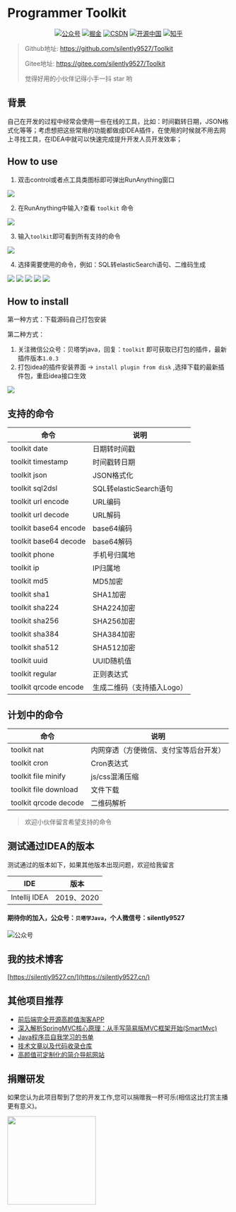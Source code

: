 # Programmer Toolkit

<p align="center">
  <a href="#微信公众号"><img src="https://img.shields.io/badge/公众号-贝塔学JAVA-blue.svg" alt="公众号"></a>
  <a href="https://juejin.cn/user/2779199782521693"><img src="https://img.shields.io/badge/juejin-掘金-yellow.svg" alt="掘金"></a>
  <a href="https://blog.csdn.net/asdewq380303318"><img src="https://img.shields.io/badge/csdn-CSDN-red.svg" alt="CSDN"></a>
  <a href="https://my.oschina.net/u/3230120"><img src="https://img.shields.io/badge/oschina-开源中国-green" alt="开源中国"></a>
  <a href="https://www.zhihu.com/people/huaan9527-57/posts"><img src="https://img.shields.io/badge/zhihu-知乎-purple" alt="知乎"></a>
</p>


> Github地址: https://github.com/silently9527/Toolkit
>
> Gitee地址: https://gitee.com/silently9527/Toolkit
>
> 觉得好用的小伙伴记得小手一抖 star 哟

## 背景
自己在开发的过程中经常会使用一些在线的工具，比如：时间戳转日期，JSON格式化等等；考虑想把这些常用的功能都做成IDEA插件，在使用的时候就不用去网上寻找工具，在IDEA中就可以快速完成提升开发人员开发效率；

## How to use
1. 双击control或者点工具类图标即可弹出RunAnything窗口

![](https://tva1.sinaimg.cn/large/008eGmZEgy1gobp4rklznj30h001c0sj.jpg)

2. 在RunAnything中输入`?`查看 `toolkit` 命令

![](https://tva1.sinaimg.cn/large/008eGmZEgy1gobp6dvicqj30im0edglm.jpg)

3. 输入`toolkit`即可看到所有支持的命令

![](https://tva1.sinaimg.cn/large/008eGmZEgy1gobp7jev4lj30im0g0mxc.jpg)

4. 选择需要使用的命令，例如：SQL转elasticSearch语句、二维码生成

![](https://tva1.sinaimg.cn/large/008eGmZEgy1gobpa7j02kj30e10jgwel.jpg)
![](https://tva1.sinaimg.cn/large/008eGmZEgy1gobpcoswyyj30ti0rm3yv.jpg)
![](https://tva1.sinaimg.cn/large/008eGmZEgy1godq400p1hj30um0jgglq.jpg)
![](https://tva1.sinaimg.cn/large/008eGmZEgy1godq4i5hpij30um0gm74p.jpg)
![](https://tva1.sinaimg.cn/large/008eGmZEgy1godq5n7pyoj30m60dyt8r.jpg)

## How to install
第一种方式：下载源码自己打包安装

第二种方式：
1. 关注微信公众号：贝塔学java，回复：`toolkit` 即可获取已打包的插件，最新插件版本`1.0.3`
2. 打包idea的插件安装界面 -> `install plugin from disk` ,选择下载的最新插件包，重启idea接口生效

![](https://tva1.sinaimg.cn/large/008eGmZEgy1gobq5a9ajzj31de0u0dij.jpg)

## 支持的命令

| 命令 | 说明 |
| --- | --- |
| toolkit date | 日期转时间戳 |
| toolkit timestamp | 时间戳转日期 |
| toolkit json | JSON格式化 |
| toolkit sql2dsl | SQL转elasticSearch语句 |
| toolkit url encode | URL编码 |
| toolkit url decode | URL解码 |
| toolkit base64 encode | base64编码 |
| toolkit base64 decode | base64解码 |
| toolkit phone | 手机号归属地 |
| toolkit ip | IP归属地 |
| toolkit md5 | MD5加密 |
| toolkit sha1 | SHA1加密 |
| toolkit sha224 | SHA224加密 |
| toolkit sha256 | SHA256加密 |
| toolkit sha384 | SHA384加密 |
| toolkit sha512 | SHA512加密 |
| toolkit uuid | UUID随机值 |
| toolkit regular | 正则表达式 |
| toolkit qrcode encode | 生成二维码（支持插入Logo） |

## 计划中的命令
| 命令 | 说明 |
| --- | --- |
| toolkit nat | 内网穿透（方便微信、支付宝等后台开发） |
| toolkit cron | Cron表达式 |
| toolkit file minify | js/css混淆压缩 |
| toolkit file download | 文件下载 |
| toolkit qrcode decode | 二维码解析 |

> 欢迎小伙伴留言希望支持的命令

## 测试通过IDEA的版本

测试通过的版本如下，如果其他版本出现问题，欢迎给我留言

| IDE | 版本 | 
| --- | --- | 
| Intellij IDEA | 2019、2020 |


#### 期待你的加入，公众号：`贝塔学Java`，个人微信号：silently9527

<img src="https://cdn.silently9527.cn/weixhao_gongzonghao_1629032267170.jpg?imageView2/1/w/600/h/350" alt="公众号">


## 我的技术博客
[https://silently9527.cn/](https://silently9527.cn/)

## 其他项目推荐
* [前后端完全开源高颜值淘客APP](https://github.com/silently9527/coupons)
* [深入解析SpringMVC核心原理：从手写简易版MVC框架开始(SmartMvc)](https://github.com/silently9527/SmartMvc)
* [Java程序员自我学习的书单](https://github.com/silently9527/ProgrammerBooks)
* [技术文章以及代码收录仓库](https://github.com/silently9527/ProgrammerNotes)
* [高颜值可定制化的简介导航网站](http://nav.silently9527.cn/)

## 捐赠研发
如果您认为此项目帮到了您的开发工作,您可以捐赠我一杯可乐(相信这比打赏主播更有意义)。

<img width="200" src="https://tva1.sinaimg.cn/large/008eGmZEgy1gn63yahvn4j30ia0igjsw.jpg">
